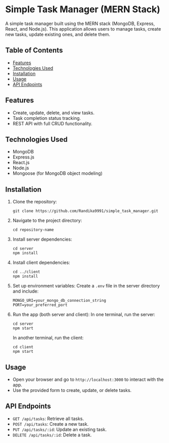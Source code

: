 # Simple Task Manager (MERN Stack)

A simple task manager built using the MERN stack (MongoDB, Express, React, and Node.js). This application allows users to manage tasks, create new tasks, update existing ones, and delete them.

## Table of Contents
- [Features](#features)
- [Technologies Used](#technologies-used)
- [Installation](#installation)
- [Usage](#usage)
- [API Endpoints](#api-endpoints)

## Features
- Create, update, delete, and view tasks.
- Task completion status tracking.
- REST API with full CRUD functionality.

## Technologies Used
- MongoDB
- Express.js
- React.js
- Node.js
- Mongoose (for MongoDB object modeling)

## Installation

1. Clone the repository:
   ```
   git clone https://github.com/Randika9991/simple_task_manager.git
   ```

2. Navigate to the project directory:
   ```
   cd repository-name
   ```

3. Install server dependencies:
   ```
   cd server
   npm install
   ```

4. Install client dependencies:
   ```
   cd ../client
   npm install
   ```

5. Set up environment variables:
   Create a `.env` file in the server directory and include:
   ```
   MONGO_URI=your_mongo_db_connection_string
   PORT=your_preferred_port
   ```

6. Run the app (both server and client):
   In one terminal, run the server:
   ```
   cd server
   npm start
   ```

   In another terminal, run the client:
   ```
   cd client
   npm start
   ```
   
## Usage

- Open your browser and go to `http://localhost:3000` to interact with the app.
- Use the provided form to create, update, or delete tasks.

## API Endpoints

- `GET /api/tasks`: Retrieve all tasks.
- `POST /api/tasks`: Create a new task.
- `PUT /api/tasks/:id`: Update an existing task.
- `DELETE /api/tasks/:id`: Delete a task.




